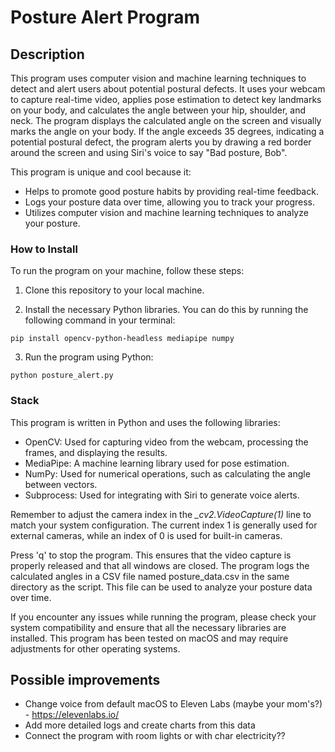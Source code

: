 # Posture Alert Program
## Description
This program uses computer vision and machine learning techniques to detect and alert users about potential postural defects. 
It uses your webcam to capture real-time video, applies pose estimation to detect key landmarks on your body, and calculates the angle between your hip, shoulder, and neck. 
The program displays the calculated angle on the screen and visually marks the angle on your body. 
If the angle exceeds 35 degrees, indicating a potential postural defect, the program alerts you by drawing a red border around the screen and using Siri's voice to say "Bad posture, Bob".

This program is unique and cool because it:

- Helps to promote good posture habits by providing real-time feedback.
- Logs your posture data over time, allowing you to track your progress.
- Utilizes computer vision and machine learning techniques to analyze your posture.
  
### How to Install
To run the program on your machine, follow these steps:

1. Clone this repository to your local machine.

2. Install the necessary Python libraries. You can do this by running the following command in your terminal:

```
pip install opencv-python-headless mediapipe numpy
```

3. Run the program using Python:
   
```
python posture_alert.py
```

### Stack
This program is written in Python and uses the following libraries:

- OpenCV: Used for capturing video from the webcam, processing the frames, and displaying the results.
- MediaPipe: A machine learning library used for pose estimation.
- NumPy: Used for numerical operations, such as calculating the angle between vectors.
- Subprocess: Used for integrating with Siri to generate voice alerts.

Remember to adjust the camera index in the *_cv2.VideoCapture(1)* line to match your system configuration. The current index 1 is generally used for external cameras, while an index of 0 is used for built-in cameras.

Press 'q' to stop the program. This ensures that the video capture is properly released and that all windows are closed. The program logs the calculated angles in a CSV file named posture_data.csv in the same directory as the script. This file can be used to analyze your posture data over time.

If you encounter any issues while running the program, please check your system compatibility and ensure that all the necessary libraries are installed. This program has been tested on macOS and may require adjustments for other operating systems.

## Possible improvements
- Change voice from default macOS to Eleven Labs (maybe your mom's?) - https://elevenlabs.io/
- Add more detailed logs and create charts from this data
- Connect the program with room lights or with char electricity??
